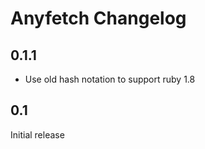 # Anyfetch Changelog

## 0.1.1

* Use old hash notation to support ruby 1.8

## 0.1

Initial release
